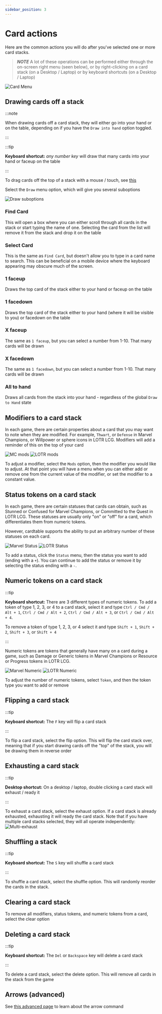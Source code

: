 ```yaml
---
sidebar_position: 3
---
```


# Card actions

Here are the common actions you will do after you've selected one or more card stacks.

> **_NOTE_** A lot of these operations can be performed either through the on-screen right menu (seen below), or by right-clicking on a card stack (on a Desktop / Laptop) or by keyboard shortcuts (on a Desktop / Laptop)

![Card Menu](./img/card-menu.png)

## Drawing cards off a stack

:::note

When drawing cards off a card stack, they will either go into your hand or on the table, depending on if you have the `Draw into hand` option toggled.

:::

:::tip

**Keyboard shortcut:** _any number key_ will draw that many cards into your hand or faceup on the table

:::

To drag cards off the top of a stack with a mouse / touch, see [this](./cards#pulling-a-card-off-a-stack)

Select the `Draw` menu option, which will give you several suboptions

![Draw suboptions](./img/draw-suboptions.png)

### Find Card

This will open a box where you can either scroll through all cards in the stack or start typing the name of one. Selecting the card from the list will remove it from the stack and drop it on the table

### Select Card

This is the same as `Find Card`, but doesn't allow you to type in a card name to search. This can be beneficial on a mobile device where the keyboard appearing may obscure much of the screen.

### 1 faceup

Draws the top card of the stack either to your hand or faceup on the table

### 1 facedown

Draws the top card of the stack either to your hand (where it will be visible to you) or facedown on the table

### X faceup

The same as `1 faceup`, but you can select a number from 1-10. That many cards will be drawn

### X facedown

The same as `1 facedown`, but you can select a number from 1-10. That many cards will be drawn

### All to hand

Draws all cards from the stack into your hand - regardless of the global `Draw to Hand` state

## Modifiers to a card stack

In each game, there are certain properties about a card that you may want to note when they are modified. For example, `Thwart`, or `Defense` in Marvel Champions, or Willpower or sphere icons in LOTR LCG. Modifiers will add a reminder of this on the top of your card

![MC mods](./img/mc-mods.png) ![LOTR mods](./img/lotr-mods.png)

To adjust a modifier, select the `Mods` option, then the modifier you would like to adjust. At that point you will have a menu when you can either add or remove one from the current value of the modifier, or set the modifier to a constant value.

## Status tokens on a card stack

In each game, there are certain statuses that cards can obtain, such as Stunned or Confused for Marvel Champions, or Committed to the Quest in LOTR LCG. These statuses are usually only "on" or "off" for a card, which differentiates them from numeric tokens.

However, cardtable supports the ability to put an arbitrary number of these statuses on each card.

![Marvel Status](./img/mc-status.png) ![LOTR Status](./img/lotr-status.png)

To add a status, click the `Status` menu, then the status you want to add (ending with a `+`). You can continue to add the status or remove it by selecting the status ending with a `-`.

## Numeric tokens on a card stack

:::tip

**Keyboard shortcut:** There are 3 different types of numeric tokens. To add a token of type 1, 2, 3, or 4 to a card stack, select it and type `Ctrl / Cmd / Alt + 1`, `Ctrl / Cmd / Alt + 2`, `Ctrl / Cmd / Alt + 3`, or `Ctrl / Cmd / Alt + 4`.

To remove a token of type 1, 2, 3, or 4 select it and type `Shift + 1`, `Shift + 2`, `Shift + 3`, or `Shift + 4`

:::

Numeric tokens are tokens that generally have many on a card during a game, such as Damage or Generic tokens in Marvel Champions or Resource or Progress tokens in LOTR LCG.

![Marvel Numeric](./img/mc-numeric.png) ![LOTR Numeric](./img/lotr-numeric.png)

To adjust the number of numeric tokens, select `Token`, and then the token type you want to add or remove

## Flipping a card stack

:::tip

**Keyboard shortcut:** The `F` key will flip a card stack

:::

To flip a card stack, select the flip option. This will flip the card stack over, meaning that if you start drawing cards off the "top" of the stack, you will be drawing them in reverse order

## Exhausting a card stack

:::tip

**Desktop shortcut:** On a desktop / laptop, double clicking a card stack will exhaust / ready it

:::

To exhaust a card stack, select the exhaust option. If a card stack is already exhausted, exhausting it will ready the card stack. Note that if you have multiple card stacks selected, they will all operate independently:
![Multi-exhaust](./img/multi-exhaust.gif)

## Shuffling a stack

:::tip

**Keyboard shortcut:** The `S` key will shuffle a card stack

:::

To shuffle a card stack, select the shuffle option. This will randomly reorder the cards in the stack.

## Clearing a card stack

To remove all modifiers, status tokens, and numeric tokens from a card, select the clear option

## Deleting a card stack

:::tip

**Keyboard shortcut:** The `Del` or `Backspace` key will delete a card stack

:::

To delete a card stack, select the delete option. This will remove all cards in the stack from the game

## Arrows (advanced)

See [this advanced page](../advanced/arrows) to learn about the arrow command

